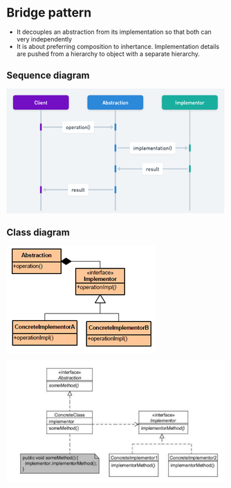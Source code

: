 # Bridge pattern

- It decouples an abstraction from its implementation so that both can very independently
- It is about preferring composition to inhertance. Implementation details are pushed from a hierarchy to object with a separate hierarchy.

## Sequence diagram

![Bridge sequence diagram](./bridge-sequence-diagram.png)

## Class diagram

![Bridge class diagram](./bridge-class-diagram.png)

![Bridge class diagram](./bridge-class-diagram-2.png)
